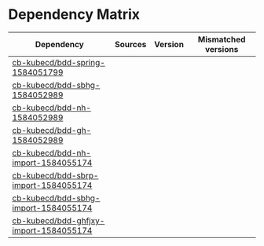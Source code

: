 # Dependency Matrix

Dependency | Sources | Version | Mismatched versions
---------- | ------- | ------- | -------------------
[cb-kubecd/bdd-spring-1584051799](https://github.com/cb-kubecd/bdd-spring-1584051799.git) |  | []() | 
[cb-kubecd/bdd-sbhg-1584052989](https://github.com/cb-kubecd/bdd-sbhg-1584052989.git) |  | []() | 
[cb-kubecd/bdd-nh-1584052989](https://github.com/cb-kubecd/bdd-nh-1584052989.git) |  | []() | 
[cb-kubecd/bdd-gh-1584052989](https://github.com/cb-kubecd/bdd-gh-1584052989.git) |  | []() | 
[cb-kubecd/bdd-nh-import-1584055174](https://github.com/cb-kubecd/bdd-nh-import-1584055174.git) |  | []() | 
[cb-kubecd/bdd-sbrp-import-1584055174](https://github.com/cb-kubecd/bdd-sbrp-import-1584055174.git) |  | []() | 
[cb-kubecd/bdd-sbhg-import-1584055174](https://github.com/cb-kubecd/bdd-sbhg-import-1584055174.git) |  | []() | 
[cb-kubecd/bdd-ghfjxy-import-1584055174](https://github.com/cb-kubecd/bdd-ghfjxy-import-1584055174.git) |  | []() | 
